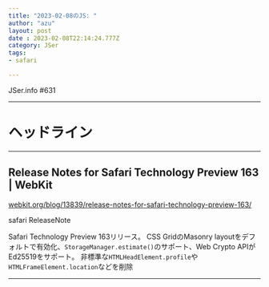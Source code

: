 ```yaml
---
title: "2023-02-08のJS: "
author: "azu"
layout: post
date : 2023-02-08T22:14:24.777Z
category: JSer
tags:
- safari

---
```


JSer.info #631

----

<h1 class="site-genre">ヘッドライン</h1>

----

## Release Notes for Safari Technology Preview 163 | WebKit
[webkit.org/blog/13839/release-notes-for-safari-technology-preview-163/](https://webkit.org/blog/13839/release-notes-for-safari-technology-preview-163/ "Release Notes for Safari Technology Preview 163 | WebKit")
<p class="jser-tags jser-tag-icon"><span class="jser-tag">safari</span> <span class="jser-tag">ReleaseNote</span></p>

Safari Technology Preview 163リリース。
CSS GridのMasonry layoutをデフォルトで有効化、`StorageManager.estimate()`のサポート、Web Crypto APIがEd25519をサポート。
非標準な`HTMLHeadElement.profile`や`HTMLFrameElement.location`などを削除


----

